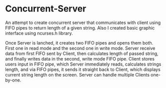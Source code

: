 # Concurrent-Server

An attempt to create concurrent server that communicates with client using FIFO pipes to return length of a given string. Also I created basic graphic interface using ncurses.h library. 

Once Server is lanched, it creates two FIFO pipes and opens them both. First one in read mode and the second one in write mode. Server receive data from first FIFO sent by Client, then calculates length of passed string, and finally writes data in the second, write mode FIFO pipe. Client stores users input in FIFO pipe, which Server immediately reads, calculates strings length, and via FIFO pipes, it sends it straight back to Client, which displays current string length on the screen. Server can handle multiple Clients one-by-one.


